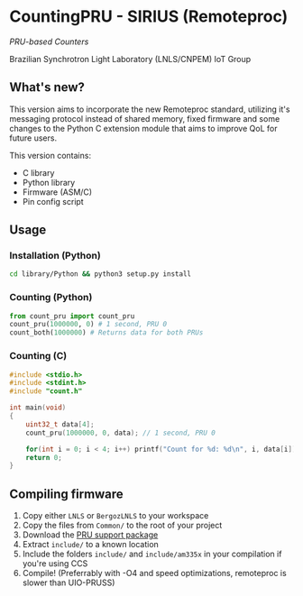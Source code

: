# CountingPRU - SIRIUS (Remoteproc)

_PRU-based Counters_

Brazilian Synchrotron Light Laboratory (LNLS/CNPEM) IoT Group

## What's new?

This version aims to incorporate the new Remoteproc standard, utilizing it's messaging protocol instead of shared memory, fixed firmware and some changes to the Python C extension module that aims to improve QoL for future users.

This version contains:
- C library
- Python library
- Firmware (ASM/C)
- Pin config script

## Usage

### Installation (Python)
```sh
cd library/Python && python3 setup.py install
```

### Counting (Python)
```python
from count_pru import count_pru
count_pru(1000000, 0) # 1 second, PRU 0
count_both(1000000) # Returns data for both PRUs
```

### Counting (C)
```c
#include <stdio.h>
#include <stdint.h>
#include "count.h"

int main(void)
{
    uint32_t data[4];
    count_pru(1000000, 0, data); // 1 second, PRU 0

    for(int i = 0; i < 4; i++) printf("Count for %d: %d\n", i, data[i]);
    return 0;
}
```

## Compiling firmware

1. Copy either `LNLS` or `BergozLNLS` to your workspace
2. Copy the files from `Common/` to the root of your project
3. Download the [PRU support package](https://git.ti.com/cgit/pru-software-support-package/pru-software-support-package/tree?h=master)
4. Extract `include/` to a known location
5. Include the folders `include/` and `include/am335x` in your compilation if you're using CCS
6. Compile! (Preferrably with -O4 and speed optimizations, remoteproc is slower than UIO-PRUSS)
